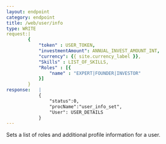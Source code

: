 ```yaml
---
layout: endpoint
category: endpoint
title: /web/user/info
type: WRITE
request:|
        {
            "token" : USER_TOKEN,
            "investmentAmount": ANNUAL_INVEST_AMOUNT_INT,
            "currency": {{ site.currency_label }},
            "Skills" : LIST_OF_SKILLS,
            "Roles" : [{
                "name" : "EXPERT|FOUNDER|INVESTOR"
            }]
        }
response:   |
            {
                "status":0,
                "procName":"user_info_set",
                "User": USER_DETAILS
            }
---
```


Sets a list of roles and additional profile information for a user.

